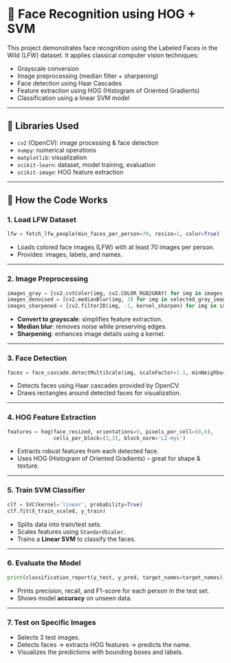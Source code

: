 
# 🧠 Face Recognition using HOG + SVM

This project demonstrates face recognition using the Labeled Faces in the Wild (LFW) dataset. It applies classical computer vision techniques:
- Grayscale conversion
- Image preprocessing (median filter + sharpening)
- Face detection using Haar Cascades
- Feature extraction using HOG (Histogram of Oriented Gradients)
- Classification using a linear SVM model

---

## 🔧 Libraries Used

- `cv2` (OpenCV): image processing & face detection
- `numpy`: numerical operations
- `matplotlib`: visualization
- `scikit-learn`: dataset, model training, evaluation
- `scikit-image`: HOG feature extraction

---

## 🚀 How the Code Works

### 1. **Load LFW Dataset**

```python
lfw = fetch_lfw_people(min_faces_per_person=70, resize=1, color=True)
```

- Loads colored face images (LFW) with at least 70 images per person.
- Provides: images, labels, and names.

---

### 2. **Image Preprocessing**

```python
images_gray = [cv2.cvtColor(img, cv2.COLOR_RGB2GRAY) for img in images_uint8]
images_denoised = [cv2.medianBlur(img, 3) for img in selected_gray_images]
images_sharpened = [cv2.filter2D(img, -1, kernel_sharpen) for img in images_denoised]
```

- **Convert to grayscale**: simplifies feature extraction.
- **Median blur**: removes noise while preserving edges.
- **Sharpening**: enhances image details using a kernel.

---

### 3. **Face Detection**

```python
faces = face_cascade.detectMultiScale(img, scaleFactor=1.1, minNeighbors=5)
```

- Detects faces using Haar cascades provided by OpenCV.
- Draws rectangles around detected faces for visualization.

---

### 4. **HOG Feature Extraction**

```python
features = hog(face_resized, orientations=9, pixels_per_cell=(8,8),
               cells_per_block=(3,3), block_norm='L2-Hys')
```

- Extracts robust features from each detected face.
- Uses HOG (Histogram of Oriented Gradients) – great for shape & texture.

---

### 5. **Train SVM Classifier**

```python
clf = SVC(kernel='linear', probability=True)
clf.fit(X_train_scaled, y_train)
```

- Splits data into train/test sets.
- Scales features using `StandardScaler`.
- Trains a **Linear SVM** to classify the faces.

---

### 6. **Evaluate the Model**

```python
print(classification_report(y_test, y_pred, target_names=target_names))
```

- Prints precision, recall, and F1-score for each person in the test set.
- Shows model **accuracy** on unseen data.

---

### 7. **Test on Specific Images**

- Selects 3 test images.
- Detects faces → extracts HOG features → predicts the name.
- Visualizes the predictions with bounding boxes and labels.


